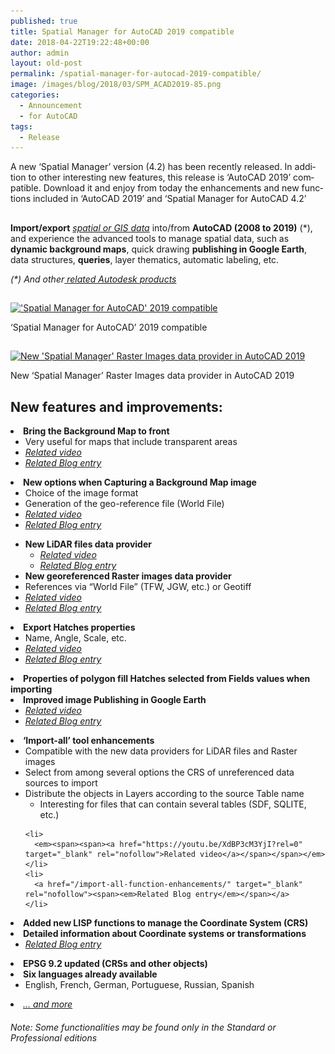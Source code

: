```yaml
---
published: true
title: Spatial Manager for AutoCAD 2019 compatible
date: 2018-04-22T19:22:48+00:00
author: admin
layout: old-post
permalink: /spatial-manager-for-autocad-2019-compatible/
image: /images/blog/2018/03/SPM_ACAD2019-85.png
categories:
  - Announcement
  - for AutoCAD
tags:
  - Release
---
```

<p>
  A n<span lang="en">ew ‘Spatial Manager’ version (4.2) has been recently released. In addition to other interesting new features, this release is ‘AutoCAD 2019’ compatible. Download it and enjoy from today the enhancements and new functions included in &#8216;AutoCAD 2019&#8217; and &#8216;Spatial Manager for AutoCAD 4.2&#8217;</span>
</p>

<!--more-->

<h2></h2>
<p>
  <strong>Import/export</strong> <em><span><span><a href="http://wiki.spatialmanager.com/index.php/Spatial_Manager™_for_AutoCAD_-_FAQs:_Providers" target="_blank" rel="nofollow">spatial or GIS data</a></span></span></em> into/from <strong>AutoCAD (2008 to 2019)</strong> (*), and experience the advanced tools to manage spatial data, such as <strong>dynamic background maps</strong>, quick drawing <strong>publishing in Google Earth</strong>, data structures, <strong>queries</strong>, layer thematics, automatic labeling, etc.
</p>

<p>
  <em>(*) And other<span><a href="http://wiki.spatialmanager.com/index.php/Spatial_Manager%E2%84%A2_for_AutoCAD_-_FAQs:_Compatible_AutoCAD_applications" target="_blank" rel="nofollow"> related Autodesk products</a></span></em>
</p>

<h2>
</h2>

<div>
  <a href="/images/blog/2018/02/SPM-ACAD2019-3.png" target="_blank" rel="nofollow"><img src="/images/blog/2018/02/SPM-ACAD2019-3-1024x576.png" alt="'Spatial Manager for AutoCAD' 2019 compatible" width="625" height="352" srcset="/images/blog/2018/02/SPM-ACAD2019-3-1024x576.png 1024w, /images/blog/2018/02/SPM-ACAD2019-3-300x169.png 300w, /images/blog/2018/02/SPM-ACAD2019-3-768x432.png 768w, /images/blog/2018/02/SPM-ACAD2019-3-624x351.png 624w, /images/blog/2018/02/SPM-ACAD2019-3.png 1280w" sizes="(max-width: 625px) 100vw, 625px" /></a>
  
  <p>
    &#8216;Spatial Manager for AutoCAD&#8217; 2019 compatible
  </p>
</div>

<h2>
</h2>

<div>
  <a href="/images/blog/2018/03/SPM_4.2_RasterProvider_AC2019.png" target="_blank" rel="nofollow"><img src="/images/blog/2018/03/SPM_4.2_RasterProvider_AC2019-1024x576.png" alt="New 'Spatial Manager' Raster Images data provider in AutoCAD 2019" width="625" height="352" srcset="/images/blog/2018/03/SPM_4.2_RasterProvider_AC2019-1024x576.png 1024w, /images/blog/2018/03/SPM_4.2_RasterProvider_AC2019-300x169.png 300w, /images/blog/2018/03/SPM_4.2_RasterProvider_AC2019-768x432.png 768w, /images/blog/2018/03/SPM_4.2_RasterProvider_AC2019-624x351.png 624w, /images/blog/2018/03/SPM_4.2_RasterProvider_AC2019.png 1280w" sizes="(max-width: 625px) 100vw, 625px" /></a>
  
  <p>
    New &#8216;Spatial Manager&#8217; Raster Images data provider in AutoCAD 2019
  </p>
</div>



<h2></h2>
<h2>
  <span>New features and improvements:</span>
</h2>

<li>
  <strong><span>Bring the Background Map to front</span></strong> <ul>
    <li>
      Very useful for maps that include transparent areas
    </li>
    <li>
      <em><span><span><a href="https://youtu.be/uKFJwIv7OAQ?rel=0" target="_blank" rel="nofollow">Related video</a></span></span></em>
    </li>
    <li>
      <a href="/bring-background-maps-to-front/" target="_blank" rel="nofollow"><span><em>Related Blog entry</em></span></a>
    </li>
  </ul>
</li>

<li>
  <strong><span>New options when Capturing a Background Map image</span></strong> <ul>
    <li>
      Choice of the image format
    </li>
    <li>
      Generation of the geo-reference file (World File)
    </li>
    <li>
      <em><span><span><a href="https://youtu.be/id6xtr-lDfo?rel=0" target="_blank" rel="nofollow">Related video</a></span></span></em>
    </li>
    <li>
      <a href="/geo-referencing-captured-images-from-maps/" target="_blank" rel="nofollow"><span><em>Related Blog entry</em></span></a>
    </li>
  </ul>
</li>

  * **<span>New LiDAR files data provider</span>** 
      * _<span><span><a href="https://youtu.be/FvMHQ4bQb_U?rel=0" target="_blank" rel="nofollow">Related video</a></span></span>_
      * <a href="/importing-lidar-data/" target="_blank" rel="nofollow"><span><em>Related Blog entry</em></span></a>
  * **<span>New georeferenced Raster images data provider</span>** 
    <li>
      References via &#8220;World File&#8221; (TFW, JGW, etc.) or Geotiff
    </li>
    <li>
      <em><span><span><a href="https://youtu.be/EVMsGN0nHLI?rel=0" target="_blank" rel="nofollow">Related video</a></span></span></em>
    </li>
    <li>
      <a href="/importing-geo-referenced-raster-images/" target="_blank" rel="nofollow"><span><em>Related Blog entry</em></span></a>
    </li>
<li>
  <strong><span>Export Hatches properties</span></strong> <ul>
    <li>
      Name, Angle, Scale, etc.
    </li>
    <li>
      <em><span><span><a href="https://youtu.be/iXECCyPt0JA?rel=0" target="_blank" rel="nofollow">Related video</a></span></span></em>
    </li>
    <li>
      <a href="/export-and-import-the-hatches-properties/" target="_blank" rel="nofollow"><span><em>Related Blog entry</em></span></a>
    </li>
  </ul>
</li>

<li>
  <strong><span>Properties of polygon fill Hatches selected from Fields values when importing</span></strong>
</li>
<li>
  <strong><span>Improved image Publishing in Google Earth</span></strong> <ul>
    <li>
      <em><a href="https://youtu.be/f1Hweo94_ro?rel=0" target="_blank" rel="nofollow">Related video</a></em>
    </li>
    <li>
      <a href="/reducing-images-size-when-publishing-to-google-earth/" target="_blank" rel="nofollow"><span><em>Related Blog entry</em></span></a>
    </li>
  </ul>
</li>

<li>
  <strong><span>&#8216;Import-all&#8217; tool enhancements</span></strong> <ul>
    <li>
      Compatible with the new data providers for LiDAR files and Raster images
    </li>
    <li>
      Select from among several options the CRS of unreferenced data sources to import
    </li>
    <li>
      Distribute the objects in Layers according to the source Table name <ul>
        <li>
          Interesting for files that can contain several tables (SDF, SQLITE, etc.)
        </li>
      </ul>
    </li>
    
    <li>
      <em><span><span><a href="https://youtu.be/XdBP3cM3YjI?rel=0" target="_blank" rel="nofollow">Related video</a></span></span></em>
    </li>
    <li>
      <a href="/import-all-function-enhancements/" target="_blank" rel="nofollow"><span><em>Related Blog entry</em></span></a>
    </li>
  </ul>
</li>

<li>
  <strong><span>Added new LISP functions to manage the Coordinate System (CRS)</span></strong>
</li>
<li>
  <strong><span>Detailed information about Coordinate systems or transformations</span></strong> <ul>
    <li>
      <a href="/coordinate-systems-and-transformations-detailed-info/" target="_blank" rel="nofollow"><span><em>Related Blog entry</em></span></a>
    </li>
  </ul>
</li>

<li>
  <strong><span>EPSG 9.2 updated (CRSs and other objects)</span></strong>
</li>
<li>
  <strong><span>Six languages already available</span></strong> <ul>
    <li>
      <span>English, French, German, Portuguese, Russian, Spanish</span>
    </li>
  </ul>
</li>

<li>
  <span><span><a href="http://wiki.spatialmanager.com/index.php/Spatial_Manager%E2%84%A2_for_AutoCAD_Changelog" target="_blank" rel="nofollow"><em>&#8230; and more</em></a></span></span>
</li>

###### _Note: Some functionalities may be found only in the Standard or Professional editions_